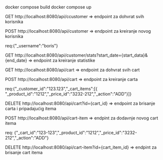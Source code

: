 docker compose build
docker compose up

GET http://localhost:8080/api/ccustomer => endpoint za dohvrat svih korisnika

POST http://localhost:8080/api/customer => endpoint za kreiranje novog korisnika

req:{"_username":"boris"}

GET http://localhost:8080/api/customer/stats?start_date={start_data}&{end_date} => endpoint za kreiranje statistike

GET http://localhost:8080/api/cart => endpoint za dohvrat svih cart

POST http://localhost:8080/api/cart  => endpoint za kreiranje carta

req:{"_customer_id":"123.123","_cart_items":[{ "_product_id":"1212","_price_id":"3232-212","_action":"ADD"}]}

DELETE http://localhost:8080/api/cart?id={cart_id}  => endpoint za brisanje carta i pripadajućig itema

POST http://localhost:8080/api/cart-item => endpint za dodavnje novog cart itema

req: {"_cart_id":"123-123","_product_id":"1212","_price_id":"3232-212","_action":"ADD"}

DELETE http://localhost:8080/api/cart-item?id={cart_item_id} => endpint za brisanje cart itema








